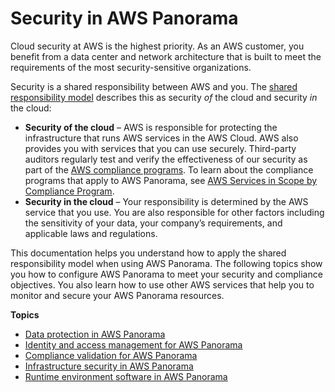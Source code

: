 # Security in AWS Panorama<a name="panorama-security"></a>

Cloud security at AWS is the highest priority\. As an AWS customer, you benefit from a data center and network architecture that is built to meet the requirements of the most security\-sensitive organizations\.

Security is a shared responsibility between AWS and you\. The [shared responsibility model](http://aws.amazon.com/compliance/shared-responsibility-model/) describes this as security *of* the cloud and security *in* the cloud:
+ **Security of the cloud** – AWS is responsible for protecting the infrastructure that runs AWS services in the AWS Cloud\. AWS also provides you with services that you can use securely\. Third\-party auditors regularly test and verify the effectiveness of our security as part of the [AWS compliance programs](http://aws.amazon.com/compliance/programs/)\. To learn about the compliance programs that apply to AWS Panorama, see [AWS Services in Scope by Compliance Program](http://aws.amazon.com/compliance/services-in-scope/)\.
+ **Security in the cloud** – Your responsibility is determined by the AWS service that you use\. You are also responsible for other factors including the sensitivity of your data, your company’s requirements, and applicable laws and regulations\. 

This documentation helps you understand how to apply the shared responsibility model when using AWS Panorama\. The following topics show you how to configure AWS Panorama to meet your security and compliance objectives\. You also learn how to use other AWS services that help you to monitor and secure your AWS Panorama resources\.

**Topics**
+ [Data protection in AWS Panorama](security-dataprotection.md)
+ [Identity and access management for AWS Panorama](security-iam.md)
+ [Compliance validation for AWS Panorama](security-compliance.md)
+ [Infrastructure security in AWS Panorama](security-infrastructure.md)
+ [Runtime environment software in AWS Panorama](security-runtime.md)